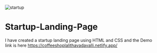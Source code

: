 ![startup](https://user-images.githubusercontent.com/58090261/145760812-8966b252-959b-42f9-be31-51dffeeca2d0.JPG)
# Startup-Landing-Page
I have created a startup landing page using HTML and CSS
 and the Demo link is here
https://coffeeshoplalithavadavalli.netlify.app/
